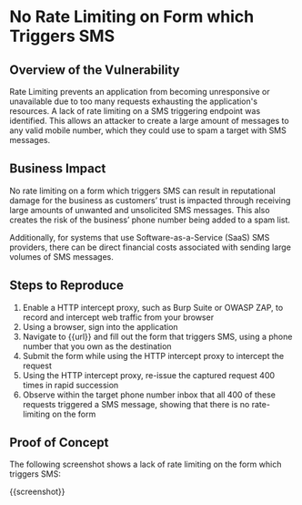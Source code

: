 # No Rate Limiting on Form which Triggers SMS

## Overview of the Vulnerability

Rate Limiting prevents an application from becoming unresponsive or unavailable due to too many requests exhausting the application's resources. A lack of rate limiting on a SMS triggering endpoint was identified. This allows an attacker to create a large amount of messages to any valid mobile number, which they could use to spam a target with SMS messages.

## Business Impact

No rate limiting on a form which triggers SMS can result in reputational damage for the business as customers’ trust is impacted through receiving large amounts of unwanted and unsolicited SMS messages. This also creates the risk of the business’ phone number being added to a spam list.

Additionally, for systems that use Software-as-a-Service (SaaS) SMS providers, there can be direct financial costs associated with sending large volumes of SMS messages.

## Steps to Reproduce

1. Enable a HTTP intercept proxy, such as Burp Suite or OWASP ZAP, to record and intercept web traffic from your browser
1. Using a browser, sign into the application
1. Navigate to {{url}} and fill out the form that triggers SMS, using a phone number that you own as the destination
1. Submit the form while using the HTTP intercept proxy to intercept the request
1. Using the HTTP intercept proxy, re-issue the captured request 400 times in rapid succession
1. Observe within the target phone number inbox that all 400 of these requests triggered a SMS message, showing that there is no rate-limiting on the form

## Proof of Concept

The following screenshot shows a lack of rate limiting on the form which triggers SMS:

{{screenshot}}
